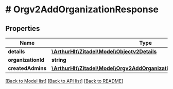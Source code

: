 # # Orgv2AddOrganizationResponse

## Properties

Name | Type | Description | Notes
------------ | ------------- | ------------- | -------------
**details** | [**\ArthurHlt\Zitadel\Model\Objectv2Details**](Objectv2Details.md) |  | [optional]
**organizationId** | **string** |  | [optional]
**createdAdmins** | [**\ArthurHlt\Zitadel\Model\Orgv2AddOrganizationResponseCreatedAdmin[]**](Orgv2AddOrganizationResponseCreatedAdmin.md) |  | [optional]

[[Back to Model list]](../../README.md#models) [[Back to API list]](../../README.md#endpoints) [[Back to README]](../../README.md)
